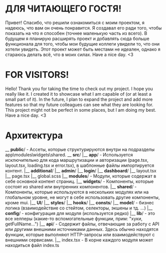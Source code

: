 # ДЛЯ ЧИТАЮЩЕГО ГОСТЯ!

Привет! Спасибо, что решили ознакомиться с моим проектом, я надеюсь, что вам он очень понравится. Я создавал его ради того, чтобы показать на что я способен (точнее маленькую часть из всего). В будущем я планирую расширять проект и добавлять сюда больше функционала для того, чтобы мои будущие коллеги увидели то, что они хотели увидеть. Этот проект может быть местами не идеален, однако я стараюсь делать всё, что в моих силах. Have a nice day. <3

# FOR VISITORS!

Hello! Thank you for taking the time to check out my project. I hope you really like it. I created it to showcase what I am capable of (or at least a small part of it). In the future, I plan to expand the project and add more features so that my future colleagues can see what they are looking for. This project might not be perfect in some places, but I am doing my best. Have a nice day. <3

# Архитектура

\__ **public**/ - Ассеты, которые структурируются внутри на подразделы app\modules\widgets\shared.
\__ **src**/
      |__ **app**/ - Используется исключительно для кода маршрутизации и авторизации (page.tsx, layout.tsx, loading.tsx и error.tsx), в шаблонные файлы импортируется контент.
            |__ **additional**/
            |__ **admin**/
                  |__ **login**/
                  |__ **dashboard**/
            |__ layout.tsx
            |__ page.tsx
            |__ global.scss
      |__ **modules**/ - Модули, которые содержат в себе основной контент страниц.
      |__ **widgets**/ - Компоненты, которые состоят из shared или внутренних компонентов.
      |__ **shared**/ - Компоненты, которые используются в нескольких модулях или на глобальном уровне, не могут в себе использовать другие компоненты, кроме mui.
            |__ **UI**/
            |__ **styles**/
            |__ **hooks**/
            |__ **consts**/
            |__ **model**/ - бизнес логика (взаимодействие со стейтом, селекторы, экшены и тд. ...)
            |__ **config**/ - конфигурация для модуля (используется редко)
            |__ **lib**/ - это все хелперы (какие-то вспомогательные функции, прим: "хуки, getFullName...")
            |__ **api**/ - Содержит файлы, отвечающие за работу с API или другими внешними источниками данных. Здесь обычно находятся функции, которые выполняют HTTP-запросы или взаимодействуют с внешними сервисами.
            |__ index.tsx - В корне каждого модуля может находиться файл index.ts
